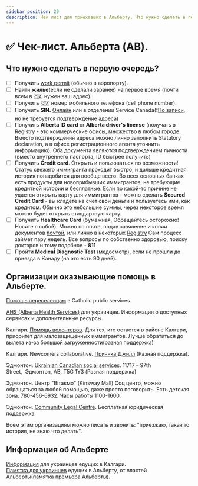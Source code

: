 ```yaml
---
sidebar_position: 20
description: Чек лист для приехавших в Альберту. Что нужно сделать в первую очередь.
---
```


# ✅ Чек-лист. Альберта (AB). 

## Что нужно сделать в первую очередь?

- [ ] Получить [work permit](https://www.canada.ca/en/immigration-refugees-citizenship/services/work-canada/permit.html) (обычно в аэропорту).
- [ ] Найти **жилье**(если не сделали заранее) на первое время (почти всем в 🇨🇦 нужен ваш адрес). 
- [ ] Получить 🇨🇦 номер мобильного телефона (cell phone number).
- [ ] Получить **SIN.** [Онлайн](https://sin-nas.canada.ca/en/Sin/) или в отделении Service Canada(❗️[По записи](https://eservices.canada.ca/en/service/), но не требуется подтверждение адреса)
- [ ] Получить **Alberta ID card** or **Alberta driver's license** (получать в Registry - это коммерческие офисы, множество в любом городе. Вместо подтверждения адреса можно лично заполнить Statutory declaration, а в офисе регистрационного агента уточнить информацию). Оба документа являются подтверждением личности (вместо внутреннего паспорта, ID быстрее получить)
- [ ] Получить **Credit card**. Открыть и пользоваться по возможности! Статус свежего иммигранта проходит быстро, и дальше кредитная история понадобится для вообще всего. Во всех основных банках есть продукты для новоприбывших иммигрантов, не требующие кредитной истории и бесплатные. Если по какой-то причине не удается открыть карту для иммигрантов - можно сделать **Secured Credit Card** - вы кладете на счет свои деньги и пользуетесь ими, как кредитом. Обычно это небольшие суммы, через некоторое время можно будет открыть стандартную карту.
- [ ] Получить **Healthcare Card** (бумажная, Обращайтесь осторожно! Носите с собой). Можно по почте, подав завяление и копии документов [почтой](https://www.alberta.ca/ahcip-temporary-residents.aspx), или лично в некоторых [Registry](https://www.alberta.ca/ahcip-registry-locations.aspx#jumplinks-0) Сам процесс займет пару недель. Все вопросы по собственно здоровью, поиску докторов и тому подобное - **811**
- [ ] Пройти **Medical Diagnostic Test** (медосмотр), если не прошли до приезда в Канаду (на это есть 90 дней).

## Организации оказывающие помощь в Альберте.

[Помощь переселенцам](mailto:info@ukraniansinalberta.ca) в Catholic public services.  

[AHS (Alberta Health Services)](https://www.albertahealthservices.ca/asu/Page17937.aspx) для украинцев. Информация о доступных сервисах и дополнительные ресурсы.  

Калгари. [Помощь волонтеров](https://docs.google.com/forms/d/e/1FAIpQLScReyCbNSfeApP_MobtaAxw19qq8mIxi5Zf2nR2d6zoOpZYvw/viewform). Для тех, кто остается в районе Калгари, приоритет для малозащищенных иммигрантов. Лучше обратиться до вылета из-за большой загруженности(разная поддержка) 

Калгари. Newcomers collaborative. [Приянка Джилл](mailto:priankag@immigrantservicescalgary.ca) (Разная поддержка).  

Эдмонтон. [Ukrainian Canadian social services](https://ucssedmonton.ca/uk/attention/). 11717 – 97th Street,  Эдмонтон, AB, T5G 1Y3 (Разная поддержка)

Эдмонтон. Центр "Вітаємо" (Kinsway Mall) Соц центр, можно обращаться за любой помощью, даже просто поговорить. Есть детская зона.  780-456-6932. Часы работы 1100-1600.  

Эдмонтон. [Community Legal Centre](https://www.eclc.ca/). Бесплатная юридическая поддержка

Всем этим организациям можно писать и звонить: "приезжаю, такая то история, не знаю что делать".

## Информация об Альберте

[Информация](https://www.calgaryucc.ca/ukrainians-fleeing-war-to-yyc.html) для украинцев едущих в Калгари.  
[Памятка для украинцев](https://open.alberta.ca/dataset/d5394885-f4e7-4ccc-a291-5ac8bdfb52a0/resource/f0d5a12a-f57e-43e6-8405-a125fee37817/download/lbr-information-guide-for-ukrainians-arriving-in-alberta-ukrainian.pdf) едущих в Альберту, от властей Альберты(памятка премьера Альберты).
